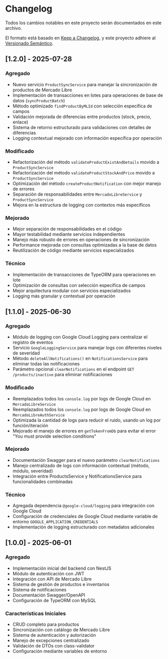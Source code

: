 # Changelog

Todos los cambios notables en este proyecto serán documentados en este archivo.

El formato está basado en [Keep a Changelog](https://keepachangelog.com/es-ES/1.0.0/),
y este proyecto adhiere al [Versionado Semántico](https://semver.org/lang/es/).

## [1.2.0] - 2025-07-28

### Agregado

- Nuevo servicio `ProductSyncService` para manejar la sincronización de productos de Mercado Libre
- Implementación de transacciones en lotes para operaciones de base de datos (`syncProductBatch`)
- Método optimizado `findProductByMLId` con selección específica de campos
- Validación mejorada de diferencias entre productos (stock, precio, enlace)
- Sistema de retorno estructurado para validaciones con detalles de diferencias
- Logging contextual mejorado con información específica por operación

### Modificado

- Refactorización del método `validateProductExistAndDetails` movido a `ProductSyncService`
- Refactorización del método `validateProductStockAndPrice` movido a `ProductSyncService`
- Optimización del método `createProductNotification` con mejor manejo de errores
- Separación de responsabilidades entre `MercadoLibreService` y `ProductSyncService`
- Mejora en la estructura de logging con contextos más específicos

### Mejorado

- Mejor separación de responsabilidades en el código
- Mayor testabilidad mediante servicios independientes
- Manejo más robusto de errores en operaciones de sincronización
- Performance mejorada con consultas optimizadas a la base de datos
- Reutilización de código mediante servicios especializados

### Técnico

- Implementación de transacciones de TypeORM para operaciones en lote
- Optimización de consultas con selección específica de campos
- Mejor arquitectura modular con servicios especializados
- Logging más granular y contextual por operación

## [1.1.0] - 2025-06-30

### Agregado

- Módulo de logging con Google Cloud Logging para centralizar el registro de eventos
- Servicio `GoogleLoggingService` para manejar logs con diferentes niveles de severidad
- Método `deleteAllNotifications()` en `NotificationsService` para eliminar todas las notificaciones
- Parámetro opcional `clearNotifications` en el endpoint `GET /products/inactive` para eliminar notificaciones

### Modificado

- Reemplazados todos los `console.log` por logs de Google Cloud en `MercadoLibreService`
- Reemplazados todos los `console.log` por logs de Google Cloud en `MercadoLibreAuthService`
- Optimizada la cantidad de logs para reducir el ruido, usando un log por función/iteración
- Mejorado el manejo de errores en `getTokenFromDb` para evitar el error "You must provide selection conditions"

### Mejorado

- Documentación Swagger para el nuevo parámetro `clearNotifications`
- Manejo centralizado de logs con información contextual (método, módulo, severidad)
- Integración entre ProductsService y NotificationsService para funcionalidades combinadas

### Técnico

- Agregada dependencia `@google-cloud/logging` para integración con Google Cloud
- Configuración de credenciales de Google Cloud mediante variable de entorno `GOOGLE_APPLICATION_CREDENTIALS`
- Implementación de logging estructurado con metadatos adicionales

## [1.0.0] - 2025-06-01

### Agregado

- Implementación inicial del backend con NestJS
- Módulo de autenticación con JWT
- Integración con API de Mercado Libre
- Sistema de gestión de productos e inventarios
- Sistema de notificaciones
- Documentación Swagger/OpenAPI
- Configuración de TypeORM con MySQL

### Características Iniciales

- CRUD completo para productos
- Sincronización con catálogo de Mercado Libre
- Sistema de autenticación y autorización
- Manejo de excepciones centralizado
- Validación de DTOs con class-validator
- Configuración mediante variables de entorno
